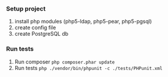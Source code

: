 ### Setup project
1. install php modules (php5-ldap, php5-pear, php5-pgsql)
2. create config file
3. create PostgreSQL db

### Run tests
1. Run composer `php composer.phar update`
2. Run tests `php ./vendor/bin/phpunit -c ./tests/PHPunit.xml`